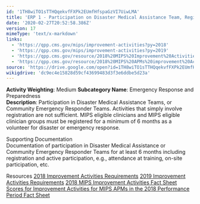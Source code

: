 ```yaml
---
id: '1TH8wiTO1sTTHQqekvfFXPk2EUmfHfspaGzVI7UiwLMA'
title: 'ERP 1 - Participation on Disaster Medical Assistance Team, Registered for 6 Months'
date: '2020-02-27T20:52:58.386Z'
version: 17
mimeType: 'text/x-markdown'
links:
  - 'https://qpp.cms.gov/mips/improvement-activities?py=2018'
  - 'https://qpp.cms.gov/mips/improvement-activities?py=2019'
  - 'https://qpp.cms.gov/resource/2018%20MIPS%20Improvement%20Activities%20Fact%20Sheet'
  - 'https://qpp.cms.gov/resource/2018%20MIPS%20APMs%20improvement%20Activities%20scores%20fact%20sheet'
source: 'https://drive.google.com/open?id=1TH8wiTO1sTTHQqekvfFXPk2EUmfHfspaGzVI7UiwLMA'
wikigdrive: 'dc9ec4e15828d59cf43699483d3f3e6ddbe5d23a'
---
```





**Activity Weighting**: Medium
**Subcategory Name**: Emergency Response and Preparedness  
**Description**: Participation in Disaster Medical Assistance Teams, or Community Emergency Responder Teams. Activities that simply involve registration are not sufficient. MIPS eligible clinicians and MIPS eligible clinician groups must be registered for a minimum of 6 months as a volunteer for disaster or emergency response.




Supporting Documentation  
Documentation of participation in Disaster Medical Assistance or Community Emergency Responder Teams for at least 6 months including registration and active participation, e.g., attendance at training, on-site participation, etc.




Resources
[2018 Improvement Activities Requirements](https://qpp.cms.gov/mips/improvement-activities?py=2018)
[2019 Improvement Activities Requirements](https://qpp.cms.gov/mips/improvement-activities?py=2019)
[2018 MIPS Improvement Activities Fact Sheet](https://qpp.cms.gov/resource/2018%20MIPS%20Improvement%20Activities%20Fact%20Sheet)  
[Scores for Improvement Activities for MIPS APMs in the 2018 Performance Period Fact Sheet](https://qpp.cms.gov/resource/2018%20MIPS%20APMs%20improvement%20Activities%20scores%20fact%20sheet)
